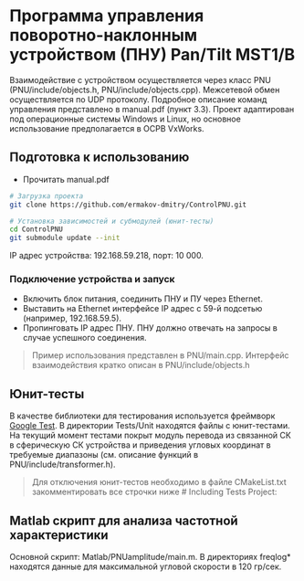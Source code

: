 # Программа управления поворотно-наклонным устройством (ПНУ) Pan/Tilt MST1/B

Взаимодействие с устройством осуществляется через класс PNU (PNU/include/objects.h, PNU/include/objects.cpp).
Межсетевой обмен осуществляется по UDP протоколу.
Подробное описание команд управления представлено в manual.pdf (пункт 3.3).
Проект адаптирован под операционные системы Windows и Linux, но основное использование предполагается в ОСРВ
VxWorks.

## Подготовка к использованию

* Прочитать manual.pdf

```bash
# Загрузка проекта
git clone https://github.com/ermakov-dmitry/ControlPNU.git

# Установка зависимостей и субмодулей (юнит-тесты)
cd ControlPNU
git submodule update --init
```
IP адрес устройства: 192.168.59.218, порт: 10 000.

### Подключение устройства и запуск

* Включить блок питания, соединить ПНУ и ПУ через Ethernet.
* Выставить на Ethernet интерфейсе IP адрес с 59-й подсетью (например, 192.168.59.5).
* Пропинговать IP адрес ПНУ. ПНУ должно отвечать на запросы в случае успешного соединения.

> Пример использования представлен в PNU/main.cpp. Интерфейс взаимодействия кратко описан в PNU/include/objects.h

## Юнит-тесты

В качестве библиотеки для тестирования используется фреймворк
[Google Test](https://github.com/google/googletest).
В директории Tests/Unit находятся файлы с юнит-тестами. На текущий момент тестами покрыт модуль перевода из связанной
СК в сферическую СК устройства и приведения угловых координат в требуемые диапазоны (см. описание функций в
PNU/include/transformer.h).

> Для отключения юнит-тестов необходимо в файле CMakeList.txt закомментировать все строчки ниже # Including Tests Project:

## Matlab скрипт для анализа частотной характеристики
Основной скрипт: Matlab/PNUamplitude/main.m. В директориях freqlog* находятся данные для максимальной угловой
скорости в 120 гр/сек.

